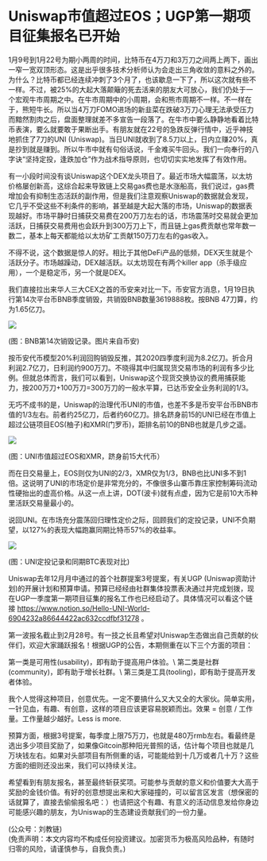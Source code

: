 # Uniswap市值超过EOS；UGP第一期项目征集报名已开始

1月9号到1月22号为期小两周的时间，比特币在4万刀和3万刀之间两上两下，画出一窄一宽双顶形态。这是出乎很多技术分析师认为会走出三角收敛的意料之外的。为什么？比特币都已经连续冲刺了3个月了，也该歇息一下了，所以这次就有些不一样。不过，被25%的大起大落颠簸的死去活来的朋友大可放心，我们仍处于一个宏观牛市周期之中。在牛市周期中的小周期，会和熊市周期不一样。不一样在于，熊短牛长。所以当4万刀FOMO进场的新韭菜在跌破3万刀心理无法承受压力而黯然割肉之后，盘面整理就差不多宣告一段落了。在牛市中要么静静地看着比特币表演，要么就要敢于果断出手。有朋友就在22号的急跌反弹行情中，近乎神技地抓住了7刀的UNI (Uniswap)。当日UNI就收到了8.5刀以上，日内立赚20%，真是抄到就是赚到。所以牛市中就有句俗话说，千金难买牛回头。我们一向奉行的八字诀“坚持定投，逢跌加仓”作为战术指导原则，也切切实实地发挥了有效作用。

有一小段时间没有谈Uniswap这个DEX龙头项目了。最近市场大幅震荡，以太坊价格屡创新高，这综合起来导致链上交易gas费也是水涨船高，我们说过，gas费增加会有抑制生态活跃的副作用，但是我们注意观察Uniswap的数据就会发现，它几乎不受这些不利条件的影响，甚至越是大起大落的市场，Uniswap的数据表现越好。市场平静时日捕获交易费在200万刀左右的话，市场震荡时交易就会更加活跃，日捕获交易费用也会跃升到300万刀上下，而且链上gas费贡献也常年数一数二，基本上每天都能给以太坊矿工贡献150万刀左右的gas收入。

不得不说，这个数据是惊人的好。相比于其他DeFi产品的低频，DEX天生就是个活跃分子。市场越躁动，DEX越活跃。以太坊现在有两个killer app（杀手级应用），一个是稳定币，另一个就是DEX。

我们直接拉出来华人三大CEX之首的币安来对比一下。币安官方消息，1月19日执行第14次平台币BNB季度销毁，共销毁BNB数量3619888枚。按BNB 47刀算，约为1.65亿刀。

![](/images/2021/20210123-2.jpg)

(图：BNB第14次销毁记录。图片来自币安)

按币安代币模型20%利润回购销毁反推，其2020四季度利润为8.2亿刀。折合月利润2.7亿刀，日利润约900万刀。不晓得其中归属现货交易市场的利润有多少比例。但就总体而言，我们可以看到，Uniswap这个现货交换协议的费用捕获能力，按200万刀+100万刀=300万刀的一般水平算，已达币安全业务利润的1/3。

无巧不成书的是，Uniswap的治理代币UNI的市值，也差不多是币安平台币BNB市值的1/3左右。前者约25亿刀，后者约60亿刀。排名跻身前15的UNI已经在市值上超过公链项目EOS(柚子)和XMR(门罗币)，距排名前10的BNB也就是几步之遥。

![](/images/2021/20210123-3.jpg)

(图：UNI市值超过EOS和XMR，跻身前15大代币）

而在日交易量上，EOS则仅为UNI的2/3，XMR仅为1/3，BNB也比UNI多不到1倍。这说明了UNI的市场定价是非常充分的，不像很多山寨币靠庄家控制筹码流动性硬抬出的虚高价格。从这一点上讲，DOT(波卡)就有点虚，因为它是前10大币种里活跃交易量最小的。

说回UNI。在市场充分震荡回归理性定价之际，回顾我们的定投记录，UNI不负期望，以127%的表现大幅跑赢同期比特币57%的收益率。

![](/images/2021/20210123-4.jpg)

(图：UNI定投记录和同期BTC表现对比)

Uniswap去年12月月中通过的首个社群提案3号提案，有关UGP (Uniswap资助计划)的开展计划和预算申请。预算已经经由社群集体投票表决通过并完成划拨，现在UGP一季度第一期项目征集的报名工作也已经启动了。具体情况可以看这个链接 https://www.notion.so/Hello-UNI-World-6904232a86644422ac632ccdfbf31278 。

第一波报名截止到2月28号。有一技之长且希望对Uniswap生态做出自己贡献的伙伴们，欢迎大家踊跃报名！根据UGP的公告，本期侧重在以下三个方面的项目：

第一类是可用性(usability)，即有助于提高用户体验。\\
第二类是社群(community)，即有助于增长社群。\\
第三类是工具(tooling)，即有助于提高开发者体验。

我个人觉得这种项目，创意优先。一定不要搞什么又大又全的大家伙。简单实用，一针见血，有趣、有创意，这样的项目应该更容易脱颖而出。效果 = 创意 / 工作量。工作量越少越好。Less is more.

预算方面，根据3号提案，每季度上限75万刀，也就是480万rmb左右。看最终是选出多少项目奖励了，如果像Gitcoin那种阳光普照的话，估计每个项目也就是几万块钱左右。如果对头部项目有所侧重的话，可能能给到十几万或者几十万？这些方面的细则还没出来，我们可以持续关注。

希望看到有朋友报名，甚至最终斩获奖项。可能参与贡献的意义和价值要大大高于奖励的金钱价值。有好的创意想提出来和大家碰撞的，可以留言区发言（想保密的话就算了，直接去偷偷报名吧：）也请把这个有趣、有意义的活动信息发给你身边可能感兴趣的朋友，为Uniswap的生态建设贡献我们的一份力量。

(公众号：刘教链) \
(免责声明：本文内容均不构成任何投资建议。加密货币为极高风险品种，有随时归零的风险，请谨慎参与，自我负责。)
